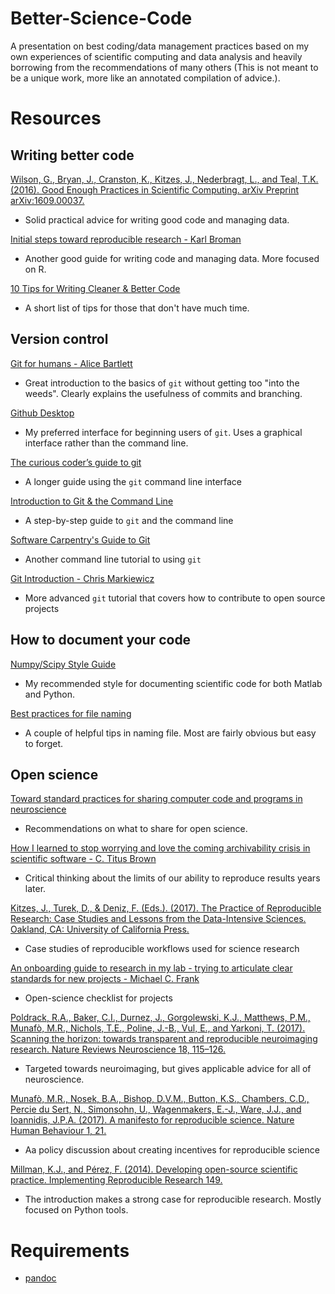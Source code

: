# Better-Science-Code
A presentation on best coding/data management practices based on my own experiences of scientific computing and data analysis and heavily borrowing from the recommendations of many others (This is not meant to be a unique work, more like an annotated compilation of advice.).

# Resources

## Writing better code

[Wilson, G., Bryan, J., Cranston, K., Kitzes, J., Nederbragt, L., and Teal, T.K. (2016). Good Enough Practices in Scientific Computing. arXiv Preprint arXiv:1609.00037.
](https://swcarpentry.github.io/good-enough-practices-in-scientific-computing/)
* Solid practical advice for writing good code and managing data.

[Initial steps toward reproducible research - Karl Broman ](http://kbroman.org/steps2rr/)
* Another good guide for writing code and managing data. More focused on R.

[10 Tips for Writing Cleaner & Better Code ](http://www.makeuseof.com/tag/10-tips-writing-cleaner-better-code/)
* A short list of tips for those that don't have much time.

## Version control

[Git for humans - Alice Bartlett](https://speakerdeck.com/alicebartlett/git-for-humans)
* Great introduction to the basics of `git` without getting too "into the weeds". Clearly explains the usefulness of commits and branching.

[Github Desktop](https://desktop.github.com/)
* My preferred interface for beginning users of `git`. Uses a graphical interface rather than the command line.

[The curious coder’s guide to git](https://matthew-brett.github.io/curious-git/index.html)
* A longer guide using the `git` command line interface

[Introduction to Git & the Command Line](https://sklise.com/2012/09/22/introduction-to-git/)
* A step-by-step guide to `git` and the command line

[Software Carpentry's Guide to Git](http://swcarpentry.github.io/git-novice/)
* Another command line tutorial to using `git`

[Git Introduction - Chris Markiewicz](https://github.com/bu-cnso/git-introduction)
* More advanced `git` tutorial that covers how to contribute to open source projects


## How to document your code

[Numpy/Scipy Style Guide](https://github.com/numpy/numpy/blob/master/doc/HOWTO_DOCUMENT.rst.txt)
* My recommended style for documenting scientific code for both Matlab and Python.

[Best practices for file naming](http://library.stanford.edu/research/data-management-services/data-best-practices/best-practices-file-naming)
* A couple of helpful tips in naming file. Most are fairly obvious but easy to forget.


## Open science

[Toward standard practices for sharing computer code and programs in neuroscience](http://dx.doi.org/10.1038/nn.4550)
* Recommendations on what to share for open science.

[How I learned to stop worrying and love the coming archivability crisis in scientific software - C. Titus Brown](http://ivory.idyll.org/blog/2017-pof-software-archivability.html)
* Critical thinking about the limits of our ability to reproduce results years later.

[Kitzes, J., Turek, D., & Deniz, F. (Eds.). (2017). The Practice of Reproducible Research: Case Studies and Lessons from the Data-Intensive Sciences. Oakland, CA: University of California Press.](https://www.practicereproducibleresearch.org/)
* Case studies of reproducible workflows used for science research

[An onboarding guide to research in my lab - trying to articulate clear standards for new projects - Michael C. Frank](http://babieslearninglanguage.blogspot.com/2017/01/onboarding.html)
* Open-science checklist for projects

[Poldrack, R.A., Baker, C.I., Durnez, J., Gorgolewski, K.J., Matthews, P.M., Munafò, M.R., Nichols, T.E., Poline, J.-B., Vul, E., and Yarkoni, T. (2017). Scanning the horizon: towards transparent and reproducible neuroimaging research. Nature Reviews Neuroscience 18, 115–126.](http://dx.doi.org/10.1038/nrn.2016.167)
* Targeted towards neuroimaging, but gives applicable advice for all of neuroscience.

[Munafò, M.R., Nosek, B.A., Bishop, D.V.M., Button, K.S., Chambers, C.D., Percie du Sert, N., Simonsohn, U., Wagenmakers, E.-J., Ware, J.J., and Ioannidis, J.P.A. (2017). A manifesto for reproducible science. Nature Human Behaviour 1, 21.
](http://dx.doi.org/10.1038/s41562-016-0021)
* Aa policy discussion about creating incentives for reproducible science

[Millman, K.J., and Pérez, F. (2014). Developing open-source scientific practice. Implementing Reproducible Research 149.
](https://osf.io/h9gsd/)
* The introduction makes a strong case for reproducible research. Mostly focused on Python tools.

# Requirements
* [pandoc](http://pandoc.org/)
